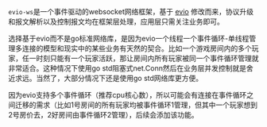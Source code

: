 `evio-ws`是一个事件驱动的websocket网络框架，基于 [evio](https://github.com/tidwall/evio) 修改而来，协议升级和报文解析以及控制报文均在框架层处理，应用层只需关注业务即可。

选择基于evio而不是go标准网络库，是因为evio一个线程一个事件循环-单线程管理多连接的模型和现实中的某些业务有天然的契合。比如一个游戏房间内的多个玩家，任一时刻只能有一个玩家活跃，那让房间内所有玩家被同一个事件循环管理就非常适合。这种情况下使用go std阻塞式net.Conn然后在业务层并发控制就是舍近求远。当然了，大部分情况下还是使用go std网络库更方便。

因为evio支持多个事件循环（推荐cpu核心数），所以可能会有连接在事件循环之间迁移的需求（比如1号房间的所有玩家均被事件循环1管理，但其中一个玩家想到2号房价去，2好房间由事件循环2管理），后续会添加该功能。

